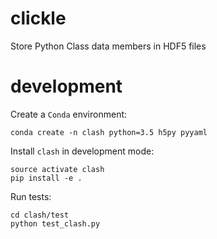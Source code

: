 # clickle
Store Python Class data members in HDF5 files

# development 

Create a `Conda` environment:

    conda create -n clash python=3.5 h5py pyyaml

Install `clash` in development mode:

    source activate clash
    pip install -e .

Run tests:

    cd clash/test
    python test_clash.py
